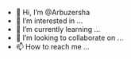 - 👋 Hi, I’m @Arbuzersha
- 👀 I’m interested in ...
- 🌱 I’m currently learning ...
- 💞️ I’m looking to collaborate on ...
- 📫 How to reach me ...

<!---
Arbuzersha/Arbuzersha is a ✨ special ✨ repository because its `README.md` (this file) appears on your GitHub profile.
You can click the Preview link to take a look at your changes.
--->
